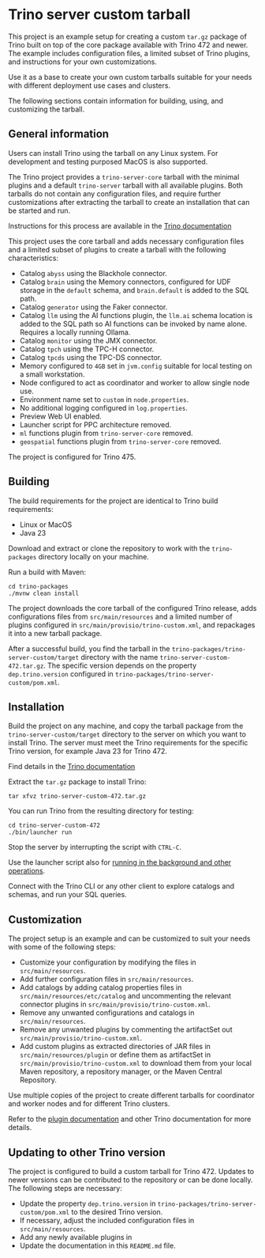 # Trino server custom tarball

This project is an example setup for creating a custom `tar.gz` package of
Trino built on top of the core package available with Trino 472 and newer. The
example includes configuration files, a limited subset of Trino plugins, and
instructions for your own customizations.

Use it as a base to create your own custom tarballs suitable for your needs with
different deployment use cases and clusters.

The following sections contain information for building, using, and customizing
the tarball.

## General information

Users can install Trino using the tarball on any Linux system. For development
and testing purposed MacOS is also supported.

The Trino project provides a `trino-server-core` tarball with the minimal
plugins and a default `trino-server` tarball with all available plugins. Both
tarballs do not contain any configuration files, and require further
customizations after extracting the tarball to create an installation that can
be started and run.

Instructions for this process are available in the [Trino
documentation](https://trino.io/docs/current/installation/deployment.html)

This project uses the core tarball and adds necessary configuration files and a
limited subset of plugins to create a tarball with the following
characteristics:

* Catalog `abyss` using the Blackhole connector.
* Catalog `brain` using the Memory connectors, configured for UDF storage in the
  `default` schema, and `brain.default` is added to the SQL path.
* Catalog `generator` using the Faker connector.
* Catalog `llm` using the AI functions plugin, the `llm.ai` schema location is
  added to the SQL path so AI functions can be invoked by name alone. Requires a
  locally running Ollama.
* Catalog `monitor` using the JMX connector.
* Catalog `tpch` using the TPC-H connector.
* Catalog `tpcds` using the TPC-DS connector.
* Memory configured to `4GB` set in `jvm.config` suitable for local testing on a
  small workstation.
* Node configured to act as coordinator and worker to allow single node use.
* Environment name set to `custom` in `node.properties`.
* No additional logging configured in `log.properties`.
* Preview Web UI enabled.
* Launcher script for PPC architecture removed.
* `ml` functions plugin from `trino-server-core` removed.
* `geospatial` functions plugin from `trino-server-core` removed.

The project is configured for Trino 475.

## Building

The build requirements for the project are identical to Trino build
requirements:

* Linux or MacOS
* Java 23

Download and extract or clone the repository to work with the `trino-packages`
directory locally on your machine.

Run a build with Maven:

```shell
cd trino-packages
./mvnw clean install
```

The project downloads the core tarball of the configured Trino release, adds
configurations files from `src/main/resources` and a limited number of plugins
configured in `src/main/provisio/trino-custom.xml`, and repackages it into a new
tarball package.

After a successful build, you find the tarball in the
`trino-packages/trino-server-custom/target` directory with the name
`trino-server-custom-472.tar.gz`. The specific version depends on the property
`dep.trino.version` configured in `trino-packages/trino-server-custom/pom.xml`.

## Installation

Build the project on any machine, and copy the tarball package from the
`trino-server-custom/target` directory to the server on which you want to
install Trino. The server must meet the Trino requirements for the specific
Trino version, for example Java 23 for Trino 472.

Find details in the [Trino documentation](https://trino.io/docs/current/installation/deployment.html)

Extract the  `tar.gz` package to install Trino:

```shell
tar xfvz trino-server-custom-472.tar.gz
```

You can run Trino from the resulting directory for testing:

```shell
cd trino-server-custom-472
./bin/launcher run
```

Stop the server by interrupting the script with `CTRL-C`.

Use the launcher script also for [running in the background and other
operations](https://trino.io/docs/current/installation/deployment.html#running-trino).

Connect with the Trino CLI or any other client to explore catalogs and schemas,
and run your SQL queries.

## Customization

The project setup is an example and can be customized to suit your needs with
some of the following steps:

* Customize your configuration by modifying the files in `src/main/resources`.
* Add further configuration files in `src/main/resources`.
* Add catalogs by adding catalog properties files in
  `src/main/resources/etc/catalog` and uncommenting the relevant connector
  plugins in `src/main/provisio/trino-custom.xml`.
* Remove any unwanted configurations and catalogs in `src/main/resources`. 
* Remove any unwanted plugins by commenting the artifactSet out
  `src/main/provisio/trino-custom.xml`.
* Add custom plugins as extracted directories of JAR files in
  `src/main/resources/plugin` or define them as artifactSet in
  `src/main/provisio/trino-custom.xml` to download them from your local Maven
  repository, a repository manager, or the Maven Central Repository.

Use multiple copies of the project to create different tarballs for coordinator
and worker nodes and for different Trino clusters.

Refer to the [plugin
documentation](https://trino.io/docs/current/installation/plugins.html) and
other Trino documentation for more details.

## Updating to other Trino version

The project is configured to build a custom tarball for Trino 472. Updates to
newer versions can be contributed to the repository or can be done locally. The
following steps are necessary:

* Update the property `dep.trino.version` in 
  `trino-packages/trino-server-custom/pom.xml` to the desired Trino version.
* If necessary, adjust the included configuration files in `src/main/resources`.
* Add any newly available plugins in 
* Update the documentation in this `README.md` file.
